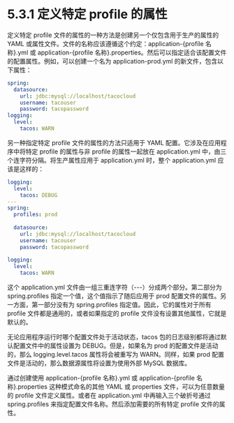 # 5.3.1 定义特定 profile 的属性

定义特定 profile 文件的属性的一种方法是创建另一个仅包含用于生产的属性的 YAML 或属性文件。文件的名称应该遵循这个约定：application-{profile 名称}.yml 或 application-{profile 名称}.properties。然后可以指定适合该配置文件的配置属性。例如，可以创建一个名为 application-prod.yml 的新文件，包含以下属性：

```yaml
spring:
  datasource:
    url: jdbc:mysql://localhost/tacocloud
    username: tacouser
    password: tacopassword
logging:
  level:
    tacos: WARN
```

另一种指定特定 profile 文件的属性的方法只适用于 YAML 配置。它涉及在应用程序中将特定 profile 的属性与非 profile 的属性一起放在 application.yml 中，由三个连字符分隔。将生产属性应用于 application.yml 时，整个 application.yml 应该是这样的：

```yaml
logging:
  level:
    tacos: DEBUG
---
spring:
  profiles: prod
  
  datasource:
    url: jdbc:mysql://localhost/tacocloud
    username: tacouser
    password: tacopassword
​
logging:
  level:
    tacos: WARN
```

这个 application.yml 文件由一组三重连字符（---）分成两个部分。第二部分为 spring.profiles 指定一个值，这个值指示了随后应用于 prod 配置文件的属性。另一方面，第一部分没有为 spring.profiles 指定值。因此，它的属性对于所有 profile 文件都是通用的，或者如果指定的 profile 文件没有设置其他属性，它就是默认的。

无论应用程序运行时哪个配置文件处于活动状态，tacos 包的日志级别都将通过默认配置文件中的属性设置为 DEBUG。但是，如果名为 prod 的配置文件是活动的，那么 logging.level.tacos 属性将会被重写为 WARN。同样，如果 prod 配置文件是活动的，那么数据源属性将设置为使用外部 MySQL 数据库。

通过创建使用 application-{profile 名称}.yml 或 application-{profile 名称}.properties 这种模式命名的其他 YAML 或 properties 文件，可以为任意数量的 profile 文件定义属性。或者在 application.yml 中再输入三个破折号通过 spring.profiles 来指定配置文件名称。然后添加需要的所有特定 profile 文件的属性。

